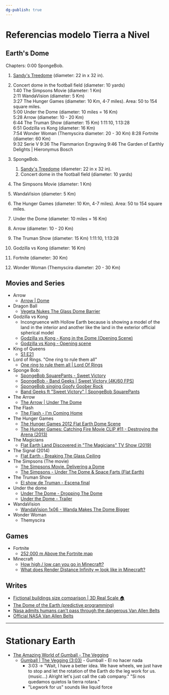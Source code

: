 ```yaml
---
dg-publish: true
---
```


# Referencias modelo Tierra a Nivel

## Earth's Dome

Chapters: 0:00 SpongeBob.  
1. [Sandy's Treedome](https://spongebob.fandom.com/wiki/Sandy%27s_treedome) (diameter: 22 in x 32 in).  
2. Concert dome in the football field (diameter: 10 yards)  
1:40 The Simpsons Movie (diameter: 1 Km)  
2:11 WandaVision (diameter: 5 Km)  
3:27 The Hunger Games (diameter: 10 Km, 4-7 miles). Area: 50 to 154 square miles.  
5:00 Under the Dome (diameter: 10 miles = 16 Km)  
5:28 Arrow (diameter: 10 - 20 Km)  
6:44 The Truman Show (diameter: 15 Km) 1:11:10, 1:13:28  
6:51 Godzilla vs Kong (diameter: 16 Km)  
7:54 Wonder Woman (Themyscira diameter: 20 - 30 Km) 8:28 Fortnite (diameter: 60 Km)  
9:32 Serie V 9:36 The Flammarion Engraving 9:46 The Garden of Earthly Delights | Hieronymus Bosch

1. SpongeBob. 
	1. [Sandy's Treedome](https://spongebob.fandom.com/wiki/Sandy%27s_treedome) (diameter: 22 in x 32 in). 
	2. Concert dome in the football field  (diameter: 10 yards)
3. The Simpsons Movie (diameter: 1 Km)
4. WandaVision (diameter: 5 Km)
5. The Hunger Games (diameter: 10 Km, 4-7 miles). Area: 50 to 154 square miles.
6. Under the Dome (diameter: 10 miles = 16 Km)
7. Arrow (diameter: 10 - 20 Km)
8. The Truman Show (diameter: 15 Km) 1:11:10, 1:13:28
9. Godzilla vs Kong (diameter: 16 Km)
10. Fortnite (diameter: 30 Km)
11. Wonder Woman (Themyscira diameter: 20 - 30 Km)

## Movies and Series
- Arrow
	- [Arrow | Dome](https://www.youtube.com/watch?v=aX3RpaBY0aQ)
- Dragon Ball
	- [Vegeta Nukes The Glass Dome Barrier](https://www.youtube.com/watch?v=iaUUvv7NL_Q)
- Godzilla vs Kong
	- Incongruence with Hollow Earth because is showing a model of the land in the interior and another like the land in the exterior official spherical model
	- [Godzilla vs Kong - Kong in the Dome (Opening Scene)](https://www.youtube.com/watch?v=UhLiCUaxVIc)
	- [Godzilla vs Kong - Opening scene](https://www.youtube.com/watch?v=AU0Jn6C6GAw)
- King of Queens
	- [S1 E21](https://www.youtube.com/watch?v=DxLIq-SZaVA)
- Lord of Rings. "One ring to rule them all"
	- [One ring to rule them all | Lord Of Rings](https://www.youtube.com/watch?v=qj139dE7tFI)
- Sponge Bob: 
	- [SpongeBob SquarePants - Sweet Victory](https://www.youtube.com/watch?v=cUZNXgIXM1c)
	- [SpongeBob - Band Geeks | Sweet Victory (4K/60 FPS)](https://www.youtube.com/watch?v=EE6wJ_ja9KI)
	- [SpongeBob singing Goofy Goober Rock](https://www.youtube.com/watch?v=MlnDf3e3PQ0)
	- [Band Geeks ft "Sweet Victory" | SpongeBob SquarePants](https://www.youtube.com/watch?v=J3gOVvWjOmY&t=184s)
- The Arrow
	- [The Arrow | Under The Dome](https://www.youtube.com/watch?v=aX3RpaBY0aQ)
- The Flash
	- [The Flash - I'm Coming Home](https://www.youtube.com/watch?v=W0b5HU1qm8M)
- The Hunger Games
	- [The Hunger Games 2012 Flat Earth Dome Scene](https://www.youtube.com/watch?v=MLVo-KKEaxQ)
	- [The Hunger Games: Catching Fire Movie CLIP #11 - Destroying the Arena (2013)](https://www.youtube.com/watch?v=ULUEcET_luU)
- The Magicians
	- [Flat Earth Land Discovered in "The Magicians" TV Show (2019)](https://www.youtube.com/watch?v=WZK_BuEeNXY)
- The Signal (2014)
	- [Flat Earth - Breaking The Glass Ceiling](https://www.youtube.com/watch?v=2hTZGzjp1BY)
- The Simpsons (The movie)
	- [The Simpsons Movie. Delivering a Dome](https://www.youtube.com/watch?v=kPiQiToZn6s)
	- [The Simpsons - Under The Dome & Space Farts (Flat Earth)](https://www.youtube.com/watch?v=njnlI7fOoHI)
- The Truman Show
	- [El show de Truman - Escena final](https://www.youtube.com/watch?v=jrxDDlDdCDI)
- Under the dome
	- [Under The Dome - Dropping The Dome](https://www.youtube.com/watch?v=1syIrrwSIh0)
	- [Under the Dome - Trailer](https://www.youtube.com/watch?v=f_Y5YeYrqUk)
- WandaVision
	- [WandaVision 1x06 - Wanda Makes The Dome Bigger](https://www.youtube.com/watch?v=PCVUl8CsWM0)
- Wonder Woman
	- Themyscira

## Games
- Fortnite
	- [252,000 m Above the Fortnite map](https://www.youtube.com/watch?v=JNLGtdACHSU)
- Minecraft
	- [How high / low can you go in Minecraft?](https://www.youtube.com/watch?v=SYuocMFOD6w)
	- [What does Render Distance Infinity ∞ look like in Minecraft?](https://www.youtube.com/watch?v=Ff5uWPvtbQg)

## Writes
- [Fictional buildings size comparison | 3D Real Scale 🏠](https://www.youtube.com/watch?v=hjIci91FRX4&t=332s)
- [The Dome of the Earth (predictive programming)](https://www.youtube.com/watch?v=62bbE_d2JbQ)
- [Nasa admits humans can't pass through the dangerous Van Allen Belts](https://www.youtube.com/watch?v=IDBBUwdyz4I)
- [Official NASA Van Allen Belts](https://www.youtube.com/watch?v=KyZqSWWKmHQ)

---

# Stationary Earth
- [The Amazing World of Gumball - The Vegging](https://theamazingworldofgumball.fandom.com/wiki/The_Vegging)
	- [Gumball | The Vegging (3:03)](https://www.youtube.com/watch?v=mna5J7bctLg&t=170s)  - Gumball - El no hacer nada
		- 3:03 -> "Wait, I have a better idea. We have wheels, we just have to stop and let the rotation of the Earth do the leg work for us. (music...) Alright let's just call the cab company." "Si nos quedamos quietos la tierra rotara."
		- "Legwork for us" sounds like liquid force